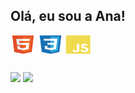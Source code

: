 ## Olá, eu sou a Ana!

<div>
  <img align="center" alt="Ana-HTML" height="30" width="40" src="https://raw.githubusercontent.com/devicons/devicon/master/icons/html5/html5-original.svg">
  <img align="center" alt="Ana-CSS" height="30" width="40" src="https://raw.githubusercontent.com/devicons/devicon/master/icons/css3/css3-original.svg">
  <img align="center" alt="Ana-Js" height="30" width="40" src="https://raw.githubusercontent.com/devicons/devicon/master/icons/javascript/javascript-plain.svg">
</div>

##

<a href="www.linkedin.com/in/ana-carolina-troiano"><img src="https://img.shields.io/badge/LinkedIn-0077B5?style=for-the-badge&logo=linkedin&logoColor=white"></a>
<a href="mailto:anacarolinatroiano@gmail.com"><img src="https://img.shields.io/badge/Gmail-D14836?style=for-the-badge&logo=gmail&logoColor=white"></a>
